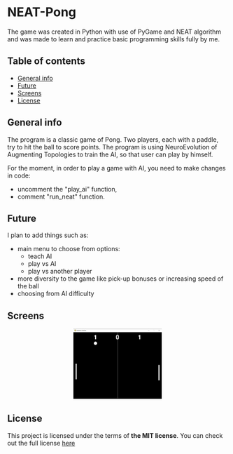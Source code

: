 # NEAT-Pong
 
The game was created in Python with use of PyGame and NEAT algorithm and was made to learn and practice basic programming skills fully by me.

## Table of contents
* [General info](#general-info)
* [Future](#future)
* [Screens](#screens)
* [License](#license)

## General info

The program is a classic game of Pong. Two players, each with a paddle, try to hit the ball to score points. The program is using NeuroEvolution of Augmenting Topologies to train the AI, so that user can play by himself.

For the moment, in order to play a game with AI, you need to make changes in code:
- uncomment the "play_ai" function,
- comment "run_neat" function.

## Future

I plan to add things such as:
- main menu to choose from options:
	- teach AI
	- play vs AI
	- play vs another player
- more diversity to the game like pick-up bonuses or increasing speed of the ball
- choosing from AI difficulty

## Screens
<p align="center">
	<img width="40%" src="./Readme_images/game.jpg">
</p>

## License
This project is licensed under the terms of **the MIT license**.
You can check out the full license [here](./LICENSE)
